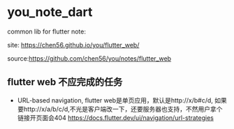 # you_note_dart

common lib for flutter note:

site: <https://chen56.github.io/you/flutter_web/>

source:<https://github.com/chen56/you/notes/flutter_web>

## flutter web 不应完成的任务

- URL-based navigation, flutter web是单页应用，默认是http://x/b#c/d, 如果要http://x/a/b/c/d,不光是客户端改一下，还要服务器也支持，不然用户拿个链接开页面会404 <https://docs.flutter.dev/ui/navigation/url-strategies>